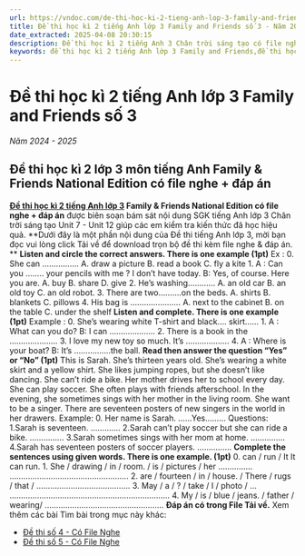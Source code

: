 ```yaml
---
url: https://vndoc.com/de-thi-hoc-ki-2-tieng-anh-lop-3-family-and-friends-so-3-339170
title: Đề thi học kì 2 tiếng Anh lớp 3 Family and Friends số 3 - Năm 2024 - 2025 - VnDoc.com
date_extracted: 2025-04-08 20:30:15
description: Đề thi học kì 2 tiếng Anh 3 Chân trời sáng tạo có file nghe + đáp án giúp các em học sinh ôn tập kiến thức hiệu quả.
keywords: đề thi học kì 2 tiếng Anh lớp 3 Family and Friends,đề thi học kì 2 tiếng Anh 3 Family and Friends,Đề thi Tiếng Anh lớp 3 học kì 2 sách Family and Friends,Đề thi học kì 2 tiếng Anh lớp 3 Chân trời sáng tạo,đề thi tiếng anh lớp 3 học kì 2,đề thi tiếng anh lớp 3 học kỳ 2,đề thi tiếng anh lớp 3,de thi tieng anh lop 3 hoc ki 2,đề thi học kì 2 lớp 3 môn tiếng anh,đề thi tiếng anh lớp 3 kì 2,đề thi tiếng anh học kì 2 lớp 3,đề kiểm tra tiếng anh lớp 3 học kì 2,đề thi học kì 2 môn tiếng anh lớp 3
---
```


# Đề thi học kì 2 tiếng Anh lớp 3 Family and Friends số 3
 _Năm 2024 - 2025_
## Đề thi học kì 2 lớp 3 môn tiếng Anh Family & Friends National Edition có file nghe + đáp án
**[Đề thi học kì 2 tiếng Anh lớp 3](<https://vndoc.com/de-thi-hoc-ki-2-lop-3-mon-tieng-anh>) Family & Friends National Edition có file nghe + đáp án** được biên soạn bám sát nội dung SGK tiếng Anh lớp 3 Chân trời sáng tạo Unit 7 - Unit 12 giúp các em kiểm tra kiến thức đã học hiệu quả.
**Dưới đây là một phần nội dung của Đề thi tiếng Anh lớp 3, mời bạn đọc vui lòng click Tải về để download trọn bộ đề thi kèm file nghe & đáp án. **
**Listen and circle the correct answers. There is one example \(1pt\)**
Ex : 0. She can …………….
A. draw a picture B. read a book C. fly a kite
1\. A : Can you …….. your pencils with me ? I don’t have today.
B: Yes, of course. Here you are.
A. buy B. share D. give
2\. He’s washing…………
A. an old car B. an old toy C. an old robot.
3\. There are two……….on the beds.
A. shirts B. blankets C. pillows
4\. His bag is ………………….
A. next to the cabinet B. on the table C. under the shelf
**Listen and complete. There is one example \(1pt\)**
Example : 0. She’s wearing white T-shirt and black…. skirt……
1\. A : What can you do?
B: I can ………………..
2\. There is a book in the …………………
3\. I love my new toy so much. It’s ……………….
4\. A : Where is your boat?
B: It’s …………….the ball.
**Read then answer the question “Yes” or “No” \(1pt\)**
This is Sarah. She’s thirteen years old. She’s wearing a white skirt and a yellow shirt. She likes jumping ropes, but she doesn’t like dancing. She can’t ride a bike. Her mother drives her to school every day. She can play soccer. She often plays with friends afterschool. In the evening, she sometimes sings with her mother in the living room. She want to be a singer. There are seventeen posters of new singers in the world in her drawers.
Example:
0\. Her name is Sarah. ……Yes……...
Questions:
1.Sarah is seventeen. ………….
2.Sarah can’t play soccer but she can ride a bike. ……………
3.Sarah sometimes sings with her mom at home. ……………
4.Sarah has seventeen posters of soccer players. ……………
**Complete the sentences using given words. There is one example. \(1pt\)**
0\. can / run / It
It can run.
1\. She / drawing / in / room. / is / pictures / her
…………… …………………………………………….
2\. are / fourteen / in / house. / There / rugs / that /
…………………………………..
3\. May / a / ? / take / I / photo /
… …………………………………………………………….
4\. My / is / blue / jeans. / father / wearing/
…….………………………………………
**Đáp án có trong File Tải về.**
Xem thêm các bài Tìm bài trong mục này khác:
  * [Đề thi số 4 - Có File Nghe](</de-thi-hoc-ki-2-tieng-anh-lop-3-family-and-friends-so-4-339171>)
  * [Đề thi số 5 - Có File Nghe](</de-thi-hoc-ki-2-tieng-anh-lop-3-family-and-friends-so-5-339172>)

